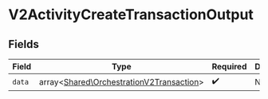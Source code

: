 # V2ActivityCreateTransactionOutput


## Fields

| Field                                                                                         | Type                                                                                          | Required                                                                                      | Description                                                                                   |
| --------------------------------------------------------------------------------------------- | --------------------------------------------------------------------------------------------- | --------------------------------------------------------------------------------------------- | --------------------------------------------------------------------------------------------- |
| `data`                                                                                        | array<[Shared\OrchestrationV2Transaction](../../Models/Shared/OrchestrationV2Transaction.md)> | :heavy_check_mark:                                                                            | N/A                                                                                           |